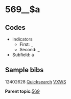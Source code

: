 # 569\_\_$a

## Codes

-   Indicators
    -   First: \_
    -   Second: \_
-   Subfield: a

## Sample bibs

12402628 [Quicksearch](https://search.library.yale.edu/catalog/12402628) [VXWS](http://prodorbis.library.yale.edu:7014/vxws/GetHoldingsService?bibId=12402628)

**Parent topic:**[569](../../tags/569/569.md)

